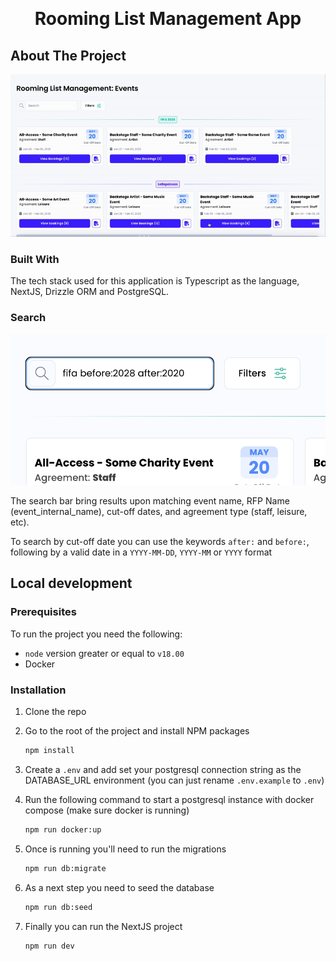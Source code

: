 <a name="readme-top"></a>
<br />
<div align="center">
  <h1 align="center">Rooming List Management App</h1>
</div>


<!-- ABOUT THE PROJECT -->

## About The Project

![Product Screen Shot](preview.gif)




### Built With

The tech stack used for this application is Typescript as the language, NextJS, Drizzle ORM and PostgreSQL.

### Search
![Product Screen Shot](preview.png)

The search bar bring results upon matching event name, RFP Name (event_internal_name), cut-off dates, and agreement type (staff, leisure, etc).

To search by cut-off date you can use the keywords `after:` and `before:`, following by a valid date in a `YYYY-MM-DD`, `YYYY-MM` or `YYYY` format

<!-- GETTING STARTED -->

## Local development


### Prerequisites

To run the project you need the following:

- `node` version greater or equal to `v18.00`
- Docker


### Installation

1. Clone the repo

2. Go to the root of the project and install NPM packages
   ```sh
   npm install
   ```
3. Create a `.env` and add set your postgresql connection string as the DATABASE_URL environment (you can just rename `.env.example` to `.env`) 
3. Run the following command to start a postgresql instance with docker compose (make sure docker is running)
   ```sh
   npm run docker:up
   ```
4. Once is running you'll need to run the migrations
   ```sh
   npm run db:migrate
   ```
5. As a next step you need to seed the database
   ```sh
   npm run db:seed
   ```
6. Finally you can run the NextJS project
   ```sh
   npm run dev
   ```